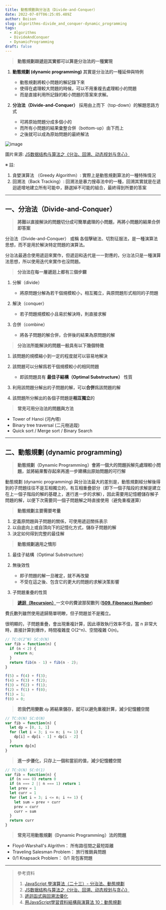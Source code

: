 ```yaml
---
title: 動態規劃與分治法（Divide-and-Conquer）
date: 2022-07-07T06:25:05.489Z
author: Boison
slug: algorithms-divide_and_conquer-dynamic_programming
tags:
  - Algorithms
  - DivideAndConquer
  - DynamicProgramming
draft: false
---
```

> **動態規劃跟遞迴其實都可以算是分治法的一種實現**

1. **動態規劃 (dynamic programming)**  其實是分治法的一種延伸與特例

   * 動態規劃將較小問題的解記錄下來
   * 使得在處理較大問題的時候，可以不用重複去處理較小的問題
   * 而是直接利用所記錄的較小問題的答案來求解。
2. **分治法（Divide-and-Conquer）**  採用由上而下（top-down）的解題思路方式

   * 可將原始問題分成多個小的
   * 而所有小問題的結果彙整合併（bottom-up）由下而上
   * 之後就可以成為原始問題的最終解法

![image](https://p1-jj.byteimg.com/tos-cn-i-t2oaga2asx/gold-user-assets/2020/6/7/1728f224fc3acaae~tplv-t2oaga2asx-zoom-in-crop-mark:3024:0:0:0.awebp)

圖片來源: [JS数据结构与算法之《分治、回溯、动态规划与贪心》](https://juejin.cn/post/6844904182680387597)

※ 註:

1. 貪婪演算法 （Greedy Algorithm）: 實際上是動態規劃算法的一種特殊情況
2. 回溯法（Back Tracking）: 回溯法是暴力搜尋法中的一種，回溯其實就是在遞迴遞增地建立所有可能中，篩選掉不可能的組合，最終得到所要的答案

- - -

## 一、分治法（Divide-and-Conquer）

> **將難以直接解決的問題切分成可簡單處理的小問題，再將小問題的結果合併即答案**

分治法（Divide-and-Conquer） 或稱 各個擊破法、切割征服法，是一種演算法思想，而不是用於解決特定問題的演算法。

分治法最適合使用遞迴來實作，但遞迴和迭代是一一對應的，分治法只是一種演算法思想，所以使用迭代來實作也沒問題。

> **分治法在每一層遞迴上都有三個步驟**

1. 分解（divide）

   * 將原問題分解為若干個規模較小，相互獨立，與原問題形式相同的子問題
2. 解決（conquer）

   * 若子問題規模較小且易於解決時，則直接求解
3. 合併（combine）

   * 將各子問題的解合併，合併後的結果為原問題的解

> **分治法所能解決的問題一般具有以下幾個特徵**

1. 該問題的規模縮小到一定的程度就可以容易地解決
2. 該問題可以分解爲若干個規模較小的相同問題

   * 即該問題具有 **最佳子結構（Optimal Substructure）** 性質
3. 利用該問題分解出的子問題的解，可以**合併**爲該問題的解
4. 該問題所分解出的各個子問題是**相互獨立**的

> **常見可用分治法的問題與方法**

* Tower of Hanoi (河內塔)
* Binary tree traversal (二元樹追蹤)
* Quick sort / Merge sort / Binary Search

- - -

## 二、動態規劃 (dynamic programming)

> **動態規劃（Dynamic Programming）會將一個大的問題拆解先處理較小問題，並將結果暫存起來再進一步建構出原始問題的可行解**

動態規劃 (dynamic programming) 與分治法最大的差別是，動態規劃經分解後得到的子問題往往不是互相獨立的，有互相重疊部分（即下一個子階段的求解是建立在上一個子階段的解的基礎上，進行進一步的求解），因此需要用記憶體儲存解子問題的解，以便下次需要同一個子問題解之時直接使用（避免重複運算）

> **動態規劃主要需要考量**

1. 定義原問題與子問題的關係，可使用遞迴關係表示
2. 以自底向上或自頂向下的記憶化方式，儲存子問題的解
3. 決定如何得到完整的最佳解

> **動態規劃適用之情形**

1. 最佳子結構（Optimal Substructure）
2. 無後效性

   * 即子問題的解一旦確定，就不再改變
   * 不受在這之後、包含它的更大的問題的求解決策影響
3. 子問題重疊的性質

> **[遞迴（Recursion）](https://boison.tw/2022/07/recursion/)一文中的費波那契數列 ([509. Fibonacci Number](https://leetcode.com/problems/fibonacci-number/))**

費氏數列雖然使用遞歸簡單明瞭，但子問題並不是獨立。

很明顯的，子問題重疊，會出現重複計算，因此導致執行效率不佳，當 n 非常大時，直接計算到爆炸，時間複雜度 O(2^n)、空間複雜 O(n)。

```javascript
// TC:O(2^N) SC:O(N)
var fib = function(n) {
  if (n < 2) {
    return n;
  }
  return fib(n - 1) + fib(n - 2);
}

f(5) = f(4) + f(3);
f(4) = f(3) + f(2);
f(3) = f(2) + f(1);
f(2) = f(1) + f(0);
f(1) = 1;
f(0) = 0;
```

> **若我們用變數 `dp` 將結果儲存，就可以避免重複計算，減少記憶體空間**

```javascript
// TC:O(N) SC:O(N)
var fib = function(n) {
  let dp = [0, 1, 1]
  for (let i = 3; i <= n; i += 1) {
    dp[i] = dp[i - 1] + dp[i - 2]
  }
  return dp[n]
}
```

> **進一步優化，只存上一個和當前的值，減少記憶體空間**

```javascript
// TC:O(N) SC:O(1)
var fib = function(n) {
  if (n === 0) return 0
  if (n === 2 || n === 1) return 1
  let prev = 1
  let curr = 1
  for (let i = 3; i <= n; i += 1) {
    let sum = prev + curr
    prev = curr
    curr = sum
  }
  return curr
}
```

> **常見可用動態規劃（Dynamic Programming）法的問題**

* Floyd-Warshall's Algrithm： 所有路徑間之最短距離
* Traveling Salesman Problem： 旅行推銷員問題
* 0/1 Knapsack Problem： 0/1 背包客問題

- - -

> 參考資料
>
> 1. [JavaScript 學演算法（二十三）- 分治法、動態規劃](https://chupai.github.io/posts/2009/divide_and_conquer_dp/)
> 2. [JS数据结构与算法之《分治、回溯、动态规划与贪心》](https://juejin.cn/post/6844904182680387597)
> 3. [遞迴函式與回溯法優化](https://ithelp.ithome.com.tw/articles/10278340)
> 4. [用JavaScript學習資料結構與演算法 10：動態規劃](https://break0344.medium.com/data-structures-and-algorithms-10-dynamicprogramming-4f5991175691)
